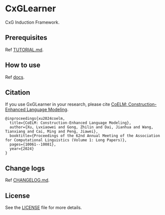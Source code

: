 # CxGLearner
CxG Induction Framework.

## Prerequisites
Ref [TUTORIAL.md](./TUTORIAL.md).

## How to use
Ref [docs](./docs/).

## Citation
If you use GxGLearner in your research, please cite [CoELM: Construction-Enhanced Language Modeling](https://aclanthology.org/2024.acl-long.542/).

```
@inproceedings{xu2024coelm,
  title={CoELM: Construction-Enhanced Language Modeling},
  author={Xu, Lvxiaowei and Gong, Zhilin and Dai, Jianhua and Wang, Tianxiang and Cai, Ming and Peng, Jiawei},
  booktitle={Proceedings of the 62nd Annual Meeting of the Association for Computational Linguistics (Volume 1: Long Papers)},
  pages={10061--10081},
  year={2024}
}
```

## Change logs
Ref [CHANGELOG.md](./CHANGELOG.md).

## License
See the [LICENSE](./LICENSE) file for more details.